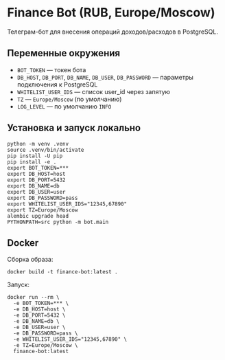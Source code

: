 # Finance Bot (RUB, Europe/Moscow)

Телеграм-бот для внесения операций доходов/расходов в PostgreSQL.

## Переменные окружения
- `BOT_TOKEN` — токен бота
- `DB_HOST`, `DB_PORT`, `DB_NAME`, `DB_USER`, `DB_PASSWORD` — параметры подключения к PostgreSQL
- `WHITELIST_USER_IDS` — список user_id через запятую
- `TZ` — `Europe/Moscow` (по умолчанию)
- `LOG_LEVEL` — по умолчанию `INFO`

## Установка и запуск локально
```
python -m venv .venv
source .venv/bin/activate
pip install -U pip
pip install -e .
export BOT_TOKEN=***
export DB_HOST=host
export DB_PORT=5432
export DB_NAME=db
export DB_USER=user
export DB_PASSWORD=pass
export WHITELIST_USER_IDS="12345,67890"
export TZ=Europe/Moscow
alembic upgrade head
PYTHONPATH=src python -m bot.main
```

## Docker
Сборка образа:
```
docker build -t finance-bot:latest .
```
Запуск:
```
docker run --rm \
  -e BOT_TOKEN=*** \
  -e DB_HOST=host \
  -e DB_PORT=5432 \
  -e DB_NAME=db \
  -e DB_USER=user \
  -e DB_PASSWORD=pass \
  -e WHITELIST_USER_IDS="12345,67890" \
  -e TZ=Europe/Moscow \
  finance-bot:latest
```
